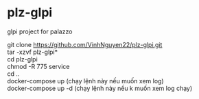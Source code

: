 # plz-glpi
glpi project for palazzo  

git clone https://github.com/VinhNguyen22/plz-glpi.git  
tar -xzvf plz-glpi*  
cd plz-glpi  
chmod -R 775 service  
cd ..  
docker-compose up (chạy lệnh này nếu muốn xem log)  
docker-compose up -d (chạy lệnh này nếu k muốn xem log chạy)  

